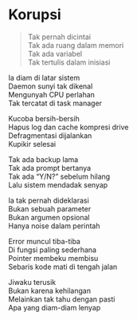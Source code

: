 # Korupsi

> Tak pernah dicintai  \
> Tak ada ruang dalam memori  \
> Tak ada variabel  \
> Tak tertulis dalam inisiasi


Ia diam di latar sistem  \
Daemon sunyi tak dikenal  \
Mengunyah CPU perlahan  \
Tak tercatat di task manager


Kucoba bersih-bersih  \
Hapus log dan cache kompresi drive  \
Defragmentasi dijalankan  \
Kupikir selesai


Tak ada backup lama  \
Tak ada prompt bertanya  \
Tak ada “Y/N?” sebelum hilang  \
Lalu sistem mendadak senyap


Ia tak pernah dideklarasi  \
Bukan sebuah parameter  \
Bukan argumen opsional  \
Hanya noise dalam perintah


Error muncul tiba-tiba  \
Di fungsi paling sederhana  \
Pointer membeku membisu  \
Sebaris kode mati di tengah jalan


Jiwaku terusik  \
Bukan karena kehilangan  \
Melainkan tak tahu dengan pasti  \
Apa yang diam-diam lenyap
